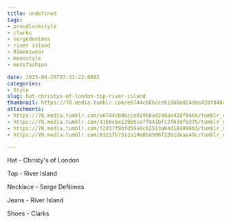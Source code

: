 ```yaml
---
title: undefined
tags:
- proudlockstyle
- clarks
- sergedenimes
- river island
- RImenswear
- mensstyle
- mensfashion

date: 2015-08-28T07:31:22.000Z
categories:
- Style
slug: hat-christys-of-london-top-river-island
thumbnail: https://78.media.tumblr.com/e6744cb86cce019b8ad24dae42df8484/tumblr_ntpis9bqtk1rhrm24o1_540.jpg
attachments:
- https://78.media.tumblr.com/e6744cb86cce019b8ad24dae42df8484/tumblr_ntpis9bqtk1rhrm24o1_1280.jpg
- https://78.media.tumblr.com/4168c6e139b5ceff941bfc2f63dfb375/tumblr_ntpis9bqtk1rhrm24o2_1280.jpg
- https://78.media.tumblr.com/f2d37f9bfd59a9c62513a64d184998b3/tumblr_ntpis9bqtk1rhrm24o3_1280.jpg
- https://78.media.tumblr.com/8321fb7512a10e0bd506f2391deae49c/tumblr_ntpis9bqtk1rhrm24o4_1280.jpg

---
```


Hat - Christy's of London 

  Top - River Island 

  Necklace - Serge DeNimes 

  Jeans - River Island 

  Shoes - Clarks

